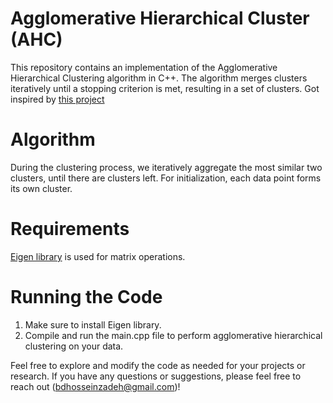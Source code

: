 # Agglomerative Hierarchical Cluster (AHC)
This repository contains an implementation of the Agglomerative Hierarchical Clustering algorithm in C++. The algorithm merges clusters iteratively until a stopping criterion is met, resulting in a set of clusters. Got inspired by [this project](https://github.com/OlaPietka/Agglomerative-Hierarchical-Clustering-from-scratch/tree/main)

# Algorithm
During the clustering process, we iteratively aggregate the most similar two clusters, until there are 
 clusters left. For initialization, each data point forms its own cluster.

 # Requirements
 [Eigen library](https://eigen.tuxfamily.org/) is used for matrix operations.

 # Running the Code
1. Make sure to install Eigen library.
2. Compile and run the main.cpp file to perform agglomerative hierarchical clustering on your data.


Feel free to explore and modify the code as needed for your projects or research. If you have any questions or suggestions, please feel free to reach out (bdhosseinzadeh@gmail.com)!